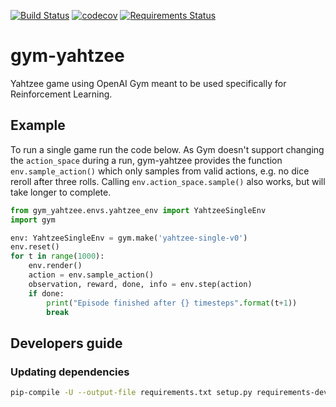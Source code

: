[![Build Status](https://travis-ci.com/villebro/gym-yahtzee.svg?branch=master)](https://travis-ci.com/villebro/gym-yahtzee)
[![codecov](https://codecov.io/gh/villebro/gym-yahtzee/branch/master/graph/badge.svg)](https://codecov.io/gh/villebro/gym-yahtzee)
[![Requirements Status](https://requires.io/github/villebro/gym-yahtzee/requirements.svg?branch=master)](https://requires.io/github/villebro/gym-yahtzee/requirements/?branch=master)

# gym-yahtzee #

Yahtzee game using OpenAI Gym meant to be used specifically for Reinforcement Learning.

## Example ##

To run a single game run the code below. As Gym doesn't support changing the 
`action_space` during a run, gym-yahtzee provides the function `env.sample_action()` which
only samples from valid actions, e.g. no dice reroll after three rolls. Calling
`env.action_space.sample()` also works, but will take longer to complete.

```python
from gym_yahtzee.envs.yahtzee_env import YahtzeeSingleEnv
import gym

env: YahtzeeSingleEnv = gym.make('yahtzee-single-v0')
env.reset()
for t in range(1000):
    env.render()
    action = env.sample_action()
    observation, reward, done, info = env.step(action)
    if done:
        print("Episode finished after {} timesteps".format(t+1))
        break
```

## Developers guide ##

### Updating dependencies ###

```bash
pip-compile -U --output-file requirements.txt setup.py requirements-dev.in
```
